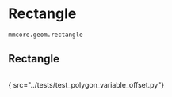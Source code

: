 # Rectangle

`mmcore.geom.rectangle`

## Rectangle

```Python

```

{
src="../tests/test_polygon_variable_offset.py"}

        